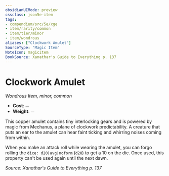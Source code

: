 ```yaml
---
obsidianUIMode: preview
cssclass: json5e-item
tags:
- compendium/src/5e/xge
- item/rarity/common
- item/tier/minor
- item/wondrous
aliases: ["Clockwork Amulet"]
SourceType: "Magic Item"
NoteIcon: magicitem
BookSource: Xanathar's Guide to Everything p. 137
---
```

# Clockwork Amulet
*Wondrous Item, minor, common*  

- **Cost**: ⏤
- **Weight**: ⏤

This copper amulet contains tiny interlocking gears and is powered by magic from Mechanus, a plane of clockwork predictability. A creature that puts an ear to the amulet can hear faint ticking and whirring noises coming from within.

When you make an attack roll while wearing the amulet, you can forgo rolling the `dice: d20|avg|noform` (`d20`) to get a 10 on the die. Once used, this property can't be used again until the next dawn.

*Source: Xanathar's Guide to Everything p. 137*